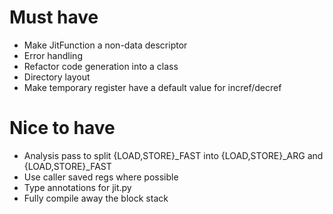 # Must have

- Make JitFunction a non-data descriptor
- Error handling
- Refactor code generation into a class
- Directory layout
- Make temporary register have a default value for incref/decref

# Nice to have

- Analysis pass to split {LOAD,STORE}_FAST into {LOAD,STORE}_ARG and {LOAD,STORE}_FAST
- Use caller saved regs where possible
- Type annotations for jit.py
- Fully compile away the block stack